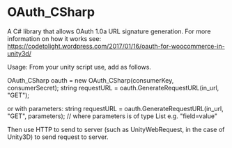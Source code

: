 # OAuth_CSharp
A C# library that allows OAuth 1.0a URL signature generation. For more information on how it works see: https://codetolight.wordpress.com/2017/01/16/oauth-for-woocommerce-in-unity3d/

Usage:
From your unity script use, add as follows.

OAuth_CSharp oauth = new OAuth_CSharp(consumerKey, consumerSecret);
string requestURL = oauth.GenerateRequestURL(in_url, "GET");

or with parameters:
string requestURL = oauth.GenerateRequestURL(in_url, "GET", parameters); // where parameters is of type List<string> e.g. "field=value"

Then use HTTP to send to server (such as UnityWebRequest, in the case of Unity3D) to send request to server.
